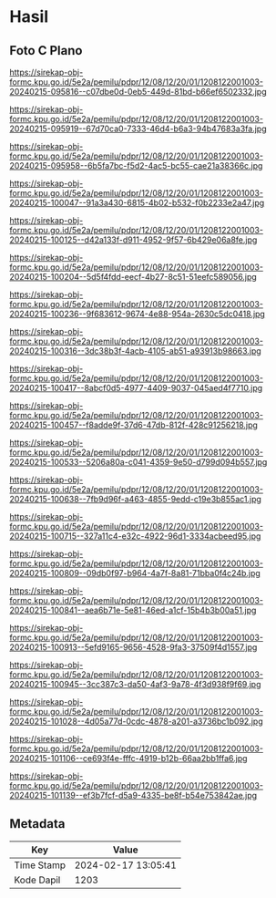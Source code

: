 # Hasil

## Foto C Plano

https://sirekap-obj-formc.kpu.go.id/5e2a/pemilu/pdpr/12/08/12/20/01/1208122001003-20240215-095816--c07dbe0d-0eb5-449d-81bd-b66ef6502332.jpg

https://sirekap-obj-formc.kpu.go.id/5e2a/pemilu/pdpr/12/08/12/20/01/1208122001003-20240215-095919--67d70ca0-7333-46d4-b6a3-94b47683a3fa.jpg

https://sirekap-obj-formc.kpu.go.id/5e2a/pemilu/pdpr/12/08/12/20/01/1208122001003-20240215-095958--6b5fa7bc-f5d2-4ac5-bc55-cae21a38366c.jpg

https://sirekap-obj-formc.kpu.go.id/5e2a/pemilu/pdpr/12/08/12/20/01/1208122001003-20240215-100047--91a3a430-6815-4b02-b532-f0b2233e2a47.jpg

https://sirekap-obj-formc.kpu.go.id/5e2a/pemilu/pdpr/12/08/12/20/01/1208122001003-20240215-100125--d42a133f-d911-4952-9f57-6b429e06a8fe.jpg

https://sirekap-obj-formc.kpu.go.id/5e2a/pemilu/pdpr/12/08/12/20/01/1208122001003-20240215-100204--5d5f4fdd-eecf-4b27-8c51-51eefc589056.jpg

https://sirekap-obj-formc.kpu.go.id/5e2a/pemilu/pdpr/12/08/12/20/01/1208122001003-20240215-100236--9f683612-9674-4e88-954a-2630c5dc0418.jpg

https://sirekap-obj-formc.kpu.go.id/5e2a/pemilu/pdpr/12/08/12/20/01/1208122001003-20240215-100316--3dc38b3f-4acb-4105-ab51-a93913b98663.jpg

https://sirekap-obj-formc.kpu.go.id/5e2a/pemilu/pdpr/12/08/12/20/01/1208122001003-20240215-100417--8abcf0d5-4977-4409-9037-045aed4f7710.jpg

https://sirekap-obj-formc.kpu.go.id/5e2a/pemilu/pdpr/12/08/12/20/01/1208122001003-20240215-100457--f8adde9f-37d6-47db-812f-428c91256218.jpg

https://sirekap-obj-formc.kpu.go.id/5e2a/pemilu/pdpr/12/08/12/20/01/1208122001003-20240215-100533--5206a80a-c041-4359-9e50-d799d094b557.jpg

https://sirekap-obj-formc.kpu.go.id/5e2a/pemilu/pdpr/12/08/12/20/01/1208122001003-20240215-100638--7fb9d96f-a463-4855-9edd-c19e3b855ac1.jpg

https://sirekap-obj-formc.kpu.go.id/5e2a/pemilu/pdpr/12/08/12/20/01/1208122001003-20240215-100715--327a11c4-e32c-4922-96d1-3334acbeed95.jpg

https://sirekap-obj-formc.kpu.go.id/5e2a/pemilu/pdpr/12/08/12/20/01/1208122001003-20240215-100809--09db0f97-b964-4a7f-8a81-71bba0f4c24b.jpg

https://sirekap-obj-formc.kpu.go.id/5e2a/pemilu/pdpr/12/08/12/20/01/1208122001003-20240215-100841--aea6b71e-5e81-46ed-a1cf-15b4b3b00a51.jpg

https://sirekap-obj-formc.kpu.go.id/5e2a/pemilu/pdpr/12/08/12/20/01/1208122001003-20240215-100913--5efd9165-9656-4528-9fa3-37509f4d1557.jpg

https://sirekap-obj-formc.kpu.go.id/5e2a/pemilu/pdpr/12/08/12/20/01/1208122001003-20240215-100945--3cc387c3-da50-4af3-9a78-4f3d938f9f69.jpg

https://sirekap-obj-formc.kpu.go.id/5e2a/pemilu/pdpr/12/08/12/20/01/1208122001003-20240215-101028--4d05a77d-0cdc-4878-a201-a3736bc1b092.jpg

https://sirekap-obj-formc.kpu.go.id/5e2a/pemilu/pdpr/12/08/12/20/01/1208122001003-20240215-101106--ce693f4e-fffc-4919-b12b-66aa2bb1ffa6.jpg

https://sirekap-obj-formc.kpu.go.id/5e2a/pemilu/pdpr/12/08/12/20/01/1208122001003-20240215-101139--ef3b7fcf-d5a9-4335-be8f-b54e753842ae.jpg


## Metadata

| Key        | Value               |
| ---------- | ------------------- |
| Time Stamp | 2024-02-17 13:05:41 |
| Kode Dapil | 1203                |



